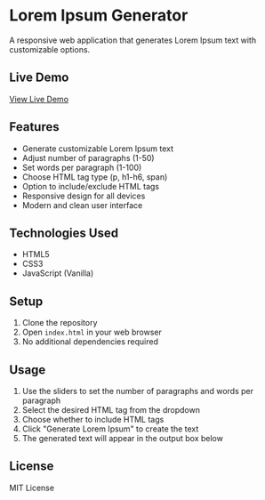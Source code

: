 # Lorem Ipsum Generator

A responsive web application that generates Lorem Ipsum text with customizable options.

## Live Demo

[View Live Demo](https://abye12345.github.io/generate-lorem/)

## Features

- Generate customizable Lorem Ipsum text
- Adjust number of paragraphs (1-50)
- Set words per paragraph (1-100)
- Choose HTML tag type (p, h1-h6, span)
- Option to include/exclude HTML tags
- Responsive design for all devices
- Modern and clean user interface

## Technologies Used

- HTML5
- CSS3
- JavaScript (Vanilla)

## Setup

1. Clone the repository
2. Open `index.html` in your web browser
3. No additional dependencies required

## Usage

1. Use the sliders to set the number of paragraphs and words per paragraph
2. Select the desired HTML tag from the dropdown
3. Choose whether to include HTML tags
4. Click "Generate Lorem Ipsum" to create the text
5. The generated text will appear in the output box below

## License

MIT License
